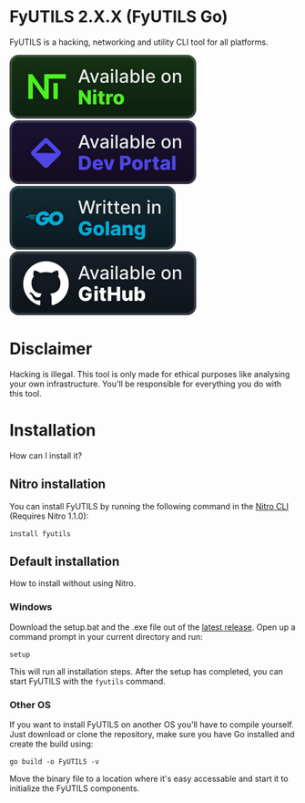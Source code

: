 # FyUTILS 2.X.X (FyUTILS Go)
FyUTILS is a hacking, networking and utility CLI tool for all platforms.

[![nitro](/badges/nitro.svg)](https://github.com/NoahOnFyre/Nitro)
[![devportal](/badges/devportal.svg)](https://nyronium.com/products/FyUTILS)
[![golang](/badges/golang.svg)](https://go.dev/)
[![github](/badges/github.svg)](https://github.com/NoahOnFyre/FyUTILS)

# Disclaimer
Hacking is illegal. This tool is only made for ethical purposes like analysing your own infrastructure. You'll be responsible for everything you do with this tool.

# Installation
How can I install it?

## Nitro installation
You can install FyUTILS by running the following command in the [Nitro CLI](https://github.com/NoahOnFyre/Nitro) (Requires Nitro 1.1.0):
```
install fyutils
```

## Default installation
How to install without using Nitro.

### Windows
Download the setup.bat and the .exe file out of the [latest release](https://github.com/NoahOnFyre/FyUTILS/releases/latest). Open up a command prompt in your current directory and run:
```
setup
```
This will run all installation steps.
After the setup has completed, you can start FyUTILS with the `fyutils` command.

### Other OS
If you want to install FyUTILS on another OS you'll have to compile yourself. Just download or clone the repository, make sure you have Go installed and create the build using:
```
go build -o FyUTILS -v
```
Move the binary file to a location where it's easy accessable and start it to initialize the FyUTILS components.

